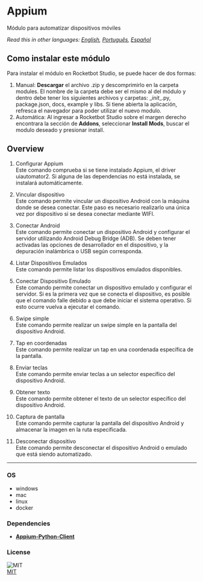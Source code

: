 # Appium
  
Módulo para automatizar dispositivos móviles  

*Read this in other languages: [English](README.md), [Português](README.pr.md), [Español](README.es.md)*

## Como instalar este módulo
  
Para instalar el módulo en Rocketbot Studio, se puede hacer de dos formas:
1. Manual: __Descargar__ el archivo .zip y descomprimirlo en la carpeta modules. El nombre de la carpeta debe ser el mismo al del módulo y dentro debe tener los siguientes archivos y carpetas: \__init__.py, package.json, docs, example y libs. Si tiene abierta la aplicación, refresca el navegador para poder utilizar el nuevo modulo.
2. Automática: Al ingresar a Rocketbot Studio sobre el margen derecho encontrara la sección de **Addons**, seleccionar **Install Mods**, buscar el modulo deseado y presionar install.  


## Overview


1. Configurar Appium  
Este comando comprueba si se tiene instalado Appium, el driver uiautomator2. Si alguna de las dependencias no está instalada, se instalará automáticamente.

2. Vincular dispositivo  
Este comando permite vincular un dispositivo Android con la máquina donde se desea conectar. Este paso es necesario realizarlo una única vez por dispositivo si se desea conectar mediante WIFI.

3. Conectar Android  
Este comando permite conectar un dispositivo Android y configurar el servidor utilizando Android Debug Bridge (ADB). Se deben tener activadas las opciones de desarrollador en el dispositivo, y la depuración inalámbrica o USB según corresponda.

4. Listar Dispositivos Emulados  
Este comando permite listar los dispositivos emulados disponibles.

5. Conectar Dispositivo Emulado  
Este comando permite conectar un dispositivo emulado y configurar el servidor. Si es la primera vez que se conecta el dispositivo, es posible que el comando falle debido a que debe iniciar el sistema operativo. Si esto ocurre vuelva a ejecutar el comando.

6. Swipe simple  
Este comando permite realizar un swipe simple en la pantalla del dispositivo Android.

7. Tap en coordenadas  
Este comando permite realizar un tap en una coordenada específica de la pantalla.

8. Enviar teclas  
Este comando permite enviar teclas a un selector específico del dispositivo Android.

9. Obtener texto  
Este comando permite obtener el texto de un selector específico del dispositivo Android.

10. Captura de pantalla  
Este comando permite capturar la pantalla del dispositivo Android y almacenar la imagen en la ruta especificada.

11. Desconectar dispositivo  
Este comando permite desconectar el dispositivo Android o emulado que está siendo automatizado.  




----
### OS

- windows
- mac
- linux
- docker

### Dependencies
- [**Appium-Python-Client**](https://pypi.org/project/Appium-Python-Client/)
### License
  
![MIT](https://camo.githubusercontent.com/107590fac8cbd65071396bb4d04040f76cde5bde/687474703a2f2f696d672e736869656c64732e696f2f3a6c6963656e73652d6d69742d626c75652e7376673f7374796c653d666c61742d737175617265)  
[MIT](http://opensource.org/licenses/mit-license.ph)